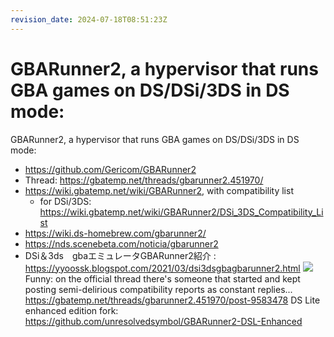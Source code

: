 ```yaml
---
revision_date: 2024-07-18T08:51:23Z
---
```

# GBARunner2, a hypervisor that runs GBA games on DS/DSi/3DS in DS mode:
GBARunner2, a hypervisor that runs GBA games on DS/DSi/3DS in DS mode:
* https://github.com/Gericom/GBARunner2
* Thread: https://gbatemp.net/threads/gbarunner2.451970/
* https://wiki.gbatemp.net/wiki/GBARunner2, with compatibility list
  * for DSi/3DS: https://wiki.gbatemp.net/wiki/GBARunner2/DSi_3DS_Compatibility_List
* https://wiki.ds-homebrew.com/gbarunner2/
* https://nds.scenebeta.com/noticia/gbarunner2
* DSi＆3ds　gbaエミュレータGBARunner2紹介 : https://yyoossk.blogspot.com/2021/03/dsi3dsgbagbarunner2.html
![](https://1.bp.blogspot.com/-drXSU3vJOEY/YE5q8w0jNyI/AAAAAAAAO6g/p8nEeulzktYAGSwUk25bgTtrGVzINTM6QCLcBGAsYHQ/s320/20210315_044145.jpg)
Funny: on the official thread there's someone that started and kept posting semi-delirious compatibility reports as constant replies... https://gbatemp.net/threads/gbarunner2.451970/post-9583478
DS Lite enhanced edition fork: https://github.com/unresolvedsymbol/GBARunner2-DSL-Enhanced